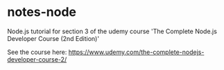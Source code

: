 # notes-node
Node.js tutorial for section 3 of the udemy course 'The Complete Node.js Developer Course (2nd Edition)' 

See the course here: https://www.udemy.com/the-complete-nodejs-developer-course-2/
